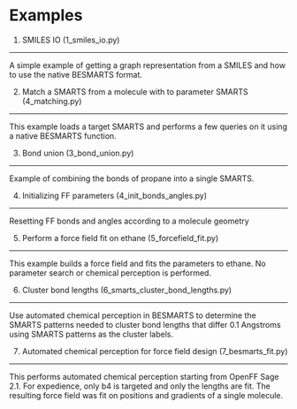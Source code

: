 
Examples
========

1. SMILES IO (1_smiles_io.py)
-----------------------------
A simple example of getting a graph representation from a SMILES and how to
use the native BESMARTS format.

2. Match a SMARTS from a molecule with to parameter SMARTS (4_matching.py)
--------------------------------------------------------------------------
This example loads a target SMARTS and performs a few queries on it using
a native BESMARTS function.

3. Bond union (3_bond_union.py)
-------------------------------
Example of combining the bonds of propane into a single SMARTS.

4. Initializing FF parameters (4_init_bonds_angles.py)
------------------------------------------------------
Resetting FF bonds and angles according to a molecule geometry

5. Perform a force field fit on ethane (5_forcefield_fit.py) 
------------------------------------------------------------
This example builds a force field and fits the parameters to ethane. No
parameter search or chemical perception is performed.

6. Cluster bond lengths (6_smarts_cluster_bond_lengths.py)
----------------------------------------------------------
Use automated chemical perception in BESMARTS to determine the SMARTS patterns
needed to cluster bond lengths that differ 0.1 Angstroms using SMARTS patterns
as the cluster labels.

7. Automated chemical perception for force field design (7_besmarts_fit.py)
---------------------------------------------------------------------------
This performs automated chemical perception starting from OpenFF Sage 2.1. For
expedience, only b4 is targeted and only the lengths are fit. The resulting
force field was fit on positions and gradients of a single molecule.
